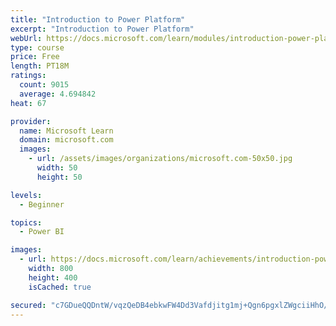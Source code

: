 ```yaml
---
title: "Introduction to Power Platform"
excerpt: "Introduction to Power Platform"
webUrl: https://docs.microsoft.com/learn/modules/introduction-power-platform/
type: course
price: Free
length: PT18M
ratings:
  count: 9015
  average: 4.694842
heat: 67

provider:
  name: Microsoft Learn
  domain: microsoft.com
  images:
    - url: /assets/images/organizations/microsoft.com-50x50.jpg
      width: 50
      height: 50

levels:
  - Beginner

topics:
  - Power BI

images:
  - url: https://docs.microsoft.com/learn/achievements/introduction-power-platform-social.png
    width: 800
    height: 400
    isCached: true

secured: "c7GDueQQDntW/vqzQeDB4ebkwFW4Dd3Vafdjitg1mj+Qgn6pgxlZWgciiHhO/GWR65u6eMAOpilGIFwmx/MZvubQ38vEamNaD9A/mTbMpNikkgQwsIUIpOiAoN2MmivBSbilpNeHUBUBLN5jpL3LuUf3+nyuR1Zt18f/ORQ/Ua44+H268pLQwRRR0vSYuNAoRBgJ4v64XhnpS3EqqRaLJp/Twsb5k9sC5yh/U9ATeZJ46Z25tfvr8EgeOF37nOKklwK0PO+CL1YZ+woAQXYU7PO/liwwr6MGXVawOz0tuPPJge2ZwRKc0HDtDVZoMYEMqGgTzZ3f8prVBTQPOMPs95GvDfP2FbG00NNxKYWKZ7l0cgzuvdtoWu9xOcXvLzgMB7n/Q398o40IsY4NPUrUyywty3V+bNu9264TM84XH30=;YIRA+fSqUFBCZl9K8rS3Lw=="
---
```


